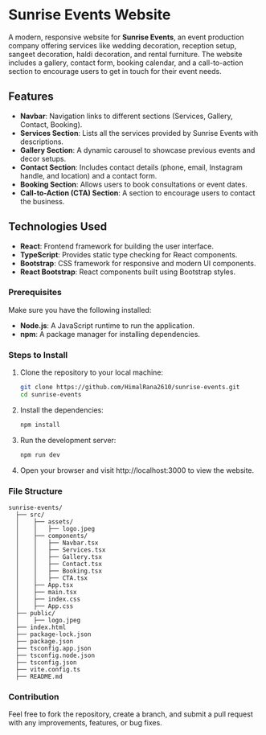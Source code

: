 # Sunrise Events Website

A modern, responsive website for **Sunrise Events**, an event production company offering services like wedding decoration, reception setup, sangeet decoration, haldi decoration, and rental furniture. The website includes a gallery, contact form, booking calendar, and a call-to-action section to encourage users to get in touch for their event needs.

## Features

- **Navbar**: Navigation links to different sections (Services, Gallery, Contact, Booking).
- **Services Section**: Lists all the services provided by Sunrise Events with descriptions.
- **Gallery Section**: A dynamic carousel to showcase previous events and decor setups.
- **Contact Section**: Includes contact details (phone, email, Instagram handle, and location) and a contact form.
- **Booking Section**: Allows users to book consultations or event dates.
- **Call-to-Action (CTA) Section**: A section to encourage users to contact the business.

## Technologies Used

- **React**: Frontend framework for building the user interface.
- **TypeScript**: Provides static type checking for React components.
- **Bootstrap**: CSS framework for responsive and modern UI components.
- **React Bootstrap**: React components built using Bootstrap styles.

### Prerequisites

Make sure you have the following installed:

- **Node.js**: A JavaScript runtime to run the application.
- **npm**: A package manager for installing dependencies.

### Steps to Install

1. Clone the repository to your local machine:

   ```bash
   git clone https://github.com/HimalRana2610/sunrise-events.git
   cd sunrise-events

2. Install the dependencies:

   ```bash
   npm install

3. Run the development server:

   ```bash
   npm run dev

4. Open your browser and visit http://localhost:3000 to view the website.

### File Structure

```pgsql
sunrise-events/
  ├── src/
  │    ├── assets/
  │    │   ├── logo.jpeg
  │    ├── components/
  │    │   ├── Navbar.tsx
  │    │   ├── Services.tsx
  │    │   ├── Gallery.tsx
  │    │   ├── Contact.tsx
  │    │   ├── Booking.tsx
  │    │   ├── CTA.tsx
  │    ├── App.tsx
  │    ├── main.tsx
  │    ├── index.css
  │    ├── App.css
  ├── public/
  │    ├── logo.jpeg
  ├── index.html
  ├── package-lock.json
  ├── package.json
  ├── tsconfig.app.json
  ├── tsconfig.node.json
  ├── tsconfig.json
  ├── vite.config.ts
  ├── README.md
```

### Contribution

Feel free to fork the repository, create a branch, and submit a pull request with any improvements, features, or bug fixes.
